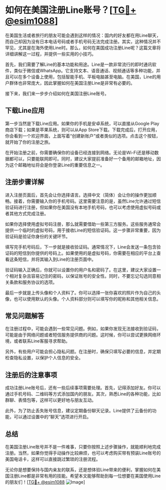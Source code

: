 # 如何在美国注册Line账号？[[TG💪+ @esim1088](https://t.me/s/esim1088)]

在美国生活或者旅行的朋友可能会遇到这样的情况：国内的好友都在用Line聊天，而自己却因为没有日本电话号码或者手机号码无法完成注册。其实，这种情况并不罕见，尤其是在海外使用Line时。那么，如何在美国成功注册Line呢？这篇文章将详细讲解这一过程，并提供一些实用的小技巧。

首先，我们需要了解Line的基本功能和用途。Line是一款非常流行的即时通讯软件，类似于微信或WhatsApp。它支持文本、语音通话、视频通话等多种功能，并且可以在多个设备上使用，包括智能手机、平板电脑甚至电脑。在美国，Line的用户群体也非常庞大，因此掌握如何在美国注册Line是非常有必要的。

接下来，我们来一步步介绍如何在美国注册Line账号。

## 下载Line应用

第一步当然是下载Line应用。如果你的手机是安卓系统，可以直接从Google Play商店下载；如果是苹果系统，则可以从App Store下载。下载完成后，打开应用，你会看到一个欢迎界面，上面写着“创建新账户”或者类似的选项。点击这个按钮，就开始了你的注册之旅。

在开始注册之前，你需要确保你的设备已经连接到网络。无论是Wi-Fi还是移动数据都可以，只要能联网即可。同时，建议大家提前准备好一个备用的邮箱地址，因为这个邮箱地址将会是你登录Line的重要信息之一。

## 注册步骤详解

进入注册页面后，首先会让你选择语言。选择中文（简体）会让你的操作更加顺畅。接着，你需要输入你的手机号码。这里需要注意的是，虽然Line允许通过短信验证码进行注册，但如果你在美国没有本地手机号码，也可以考虑使用虚拟号码或者其他方式完成注册。

如果你选择使用虚拟号码注册，那么就需要借助一些第三方服务。这些服务通常会提供一个临时的虚拟号码，用于接收Line的短信验证码。这一步骤非常重要，因为验证码是验证你身份的关键环节。

填写完手机号码后，下一步就是接收验证码。通常情况下，Line会发送一条包含验证码的短信到你提供的号码上。如果使用的是虚拟号码，你需要在相应的平台上查看这条短信，并将其输入到Line的注册页面中。

验证码输入正确后，你就可以设置你的用户名和密码了。在这里，建议大家设置一个相对复杂且容易记住的密码，以保证账号的安全性。同时，不要忘记勾选同意相关条款和服务协议的选项。

最后一步就是上传头像和个人资料了。你可以选择一张你喜欢的照片作为自己的头像，也可以使用默认的头像。个人资料部分则可以填写你的昵称和其他相关信息。

## 常见问题解答

在注册过程中，可能会遇到一些常见问题。例如，如果你发现无法接收到验证码，可能是由于网络问题或者短信服务提供商的问题。这时候，你可以尝试更换网络环境，或者联系Line客服寻求帮助。

另外，有些用户可能会担心隐私问题。在注册时，确保只填写必要的信息，并定期检查隐私设置，以保护个人信息的安全。

## 注册后的注意事项

成功注册Line账号后，还有一些后续事项需要处理。首先，记得添加好友。你可以通过手机号码、二维码等方式添加国内的朋友。其次，熟悉Line的各种功能，比如群聊、表情包等，这样可以更好地与朋友互动。

此外，为了防止丢失账号信息，建议定期备份聊天记录。Line提供了云备份的功能，可以通过设置中的“聊天”选项进行开启。

## 总结

在美国注册Line账号并不是一件难事，只要你按照上述步骤操作，就能顺利地完成注册。当然，如果你觉得手动操作比较麻烦，也可以考虑购买带有预装Line账号的美国电话卡，这样可以直接跳过繁琐的注册流程。

无论你是想要保持与国内亲友的联系，还是想体验Line带来的便利，掌握如何在美国注册Line都是非常有用的技能。希望本文能够帮助到每一位想要在美国使用Line的朋友们！[[TG💪+ @esim1088](https://t.me/s/esim1088) ![Image](https://i.postimg.cc/4NQfJmqS/Snipaste-2025-05-13-00-14-12.png)]